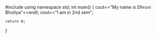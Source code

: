 #include<iostream>
using namespace std;
int main()
{
    cout<<"My name is Dhruvi Bhutiya"<<endl;
    cout<<"I am in 2nd sem";

    return 0;

}
